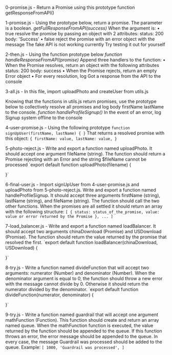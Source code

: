 0-promise.js - Return a Promise using this prototype function getResponseFromAPI()

1-promise.js - Using the prototype below, return a promise. The parameter is a boolean.
    _getFullResponseFromAPI(success)_
When the argument is:
    • true
        resolve the promise by passing an object with 2 attributes:
            status: 200
            body: 'Success'
    • false
        reject the promise with an error object with the message The fake API is not working currently
Try testing it out for yourself

2-then.js - Using the function prototype below
    _function handleResponseFromAPI(promise)_
Append three handlers to the function:
    • When the Promise resolves, return an object with the following attributes
        status: 200
        body: success
    • When the Promise rejects, return an empty Error object
    • For every resolution, log Got a response from the API to the console

3-all.js - In this file, import uploadPhoto and createUser from utils.js

Knowing that the functions in utils.js return promises, use the prototype below to collectively resolve all promises and log body firstName lastName to the console.
    _function handleProfileSignup()_
In the event of an error, log Signup system offline to the console

4-user-promise.js - Using the following prototype
`function signUpUser(firstName, lastName) {
}`
That returns a resolved promise with this object:
`{
firstName: value,
lastName: value,
}`

5-photo-reject.js - Write and export a function named uploadPhoto. It should accept one argument fileName (string).
The function should return a Promise rejecting with an Error and the string $fileName cannot be processed
`export default function uploadPhoto(filename) {

}`

6-final-user.js - Import signUpUser from 4-user-promise.js and uploadPhoto from 5-photo-reject.js.
Write and export a function named handleProfileSignup. It should accept three arguments firstName (string), lastName (string), and fileName (string). The function should call the two other functions. When the promises are all settled it should return an array with the following structure:
`[
{
status: status_of_the_promise,
value: value or error returned by the Promise
},
...
]`

7-load_balancer.js - Write and export a function named loadBalancer. It should accept two arguments chinaDownload (Promise) and USDownload (Promise).
The function should return the value returned by the promise that resolved the first.
`export default function loadBalancer(chinaDownload, USDownload) {

}`

8-try.js - Write a function named divideFunction that will accept two arguments: numerator (Number) and denominator (Number).
When the denominator argument is equal to 0, the function should throw a new error with the message cannot divide by 0. Otherwise it should return the numerator divided by the denominator.
`export default function divideFunction(numerator, denominator) {

}`

9-try.js - Write a function named guardrail that will accept one argument mathFunction (Function).
This function should create and return an array named queue.
When the mathFunction function is executed, the value returned by the function should be appended to the queue. If this function throws an error, the error message should be appended to the queue. In every case, the message Guardrail was processed should be added to the queue.
Example:
`[
1000,
'Guardrail was processed',
]`

